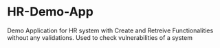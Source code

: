 # HR-Demo-App
 Demo Application for HR system with Create and Retreive Functionalities without any validations. Used to check vulnerabilities of a system
